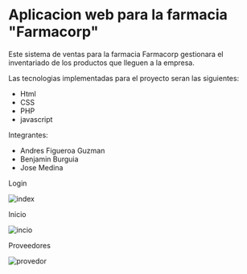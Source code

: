 # Aplicacion web para la farmacia "Farmacorp"


Este sistema de ventas para la farmacia Farmacorp gestionara el inventariado de los productos que lleguen a la empresa.

Las tecnologias implementadas para el proyecto seran las siguientes:
 - Html
 - CSS
 - PHP
 - javascript

Integrantes:
 - Andres Figueroa Guzman
 - Benjamin Burguia
 - Jose Medina


Login

![index](https://github.com/Andres-FigueroaG/ProyectoFarmacia/assets/134104347/157708a2-9cec-4909-8198-9e81fb7d2635)

Inicio

![incio](https://github.com/Andres-FigueroaG/ProyectoFarmacia/assets/134104347/6f6d99e1-854b-47c1-8d19-92b984cdad26)

Proveedores

![provedor](https://github.com/Andres-FigueroaG/ProyectoFarmacia/assets/134104347/c93292c7-cf94-4891-803f-52784a5e3557)
